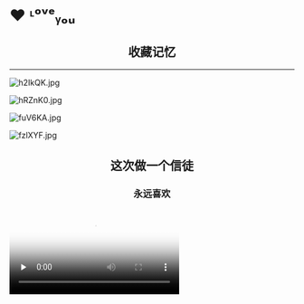 
# ❤ ᶫᵒᵛᵉᵧₒᵤ

## <center>收藏记忆</center>

***
![h2IkQK.jpg](https://z3.ax1x.com/2021/09/04/h2IkQK.jpg)

![hRZnK0.jpg](https://z3.ax1x.com/2021/09/05/hRZnK0.jpg)

![fuV6KA.jpg](https://z3.ax1x.com/2021/08/06/fuV6KA.jpg)

![fzlXYF.jpg](https://z3.ax1x.com/2021/08/21/fzlXYF.jpg)

## <center>这次做一个信徒</center>
### <center>永远喜欢</center>

<video id="video" controls="" preload="none" poster="http://mwq-716820.github.io/QQ视频_4623f05e434460ccaad469254e7f43ef1626528540.jpg">
      <source id="mp4" src="http://mwq-716820.github.io/QQ视频_4623f05e434460ccaad469254e7f43ef1626528540.mp4" type="video/mp4">
      </video>
        

